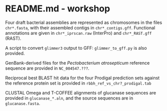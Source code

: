 # README.md - workshop

Four draft bacterial assemblies are represented as chromosomes in the files
`chr*.fasta`, with their assembled contigs in `chr*_contigs.gff`. Functional
annotations are given in `chr*_iprscan.raw` (InterPro) and `chr*_RAST.gff` 
(RAST).

A script to convert `glimmer3` output to GFF: `glimmer_to_gff.py` is also 
provided. 

GenBank-derived files for the *Pectobacterium atrosepticum* reference sequence are provided in `NC_004547.???`.

Reciprocal best BLAST hit data for the four Prodigal prediction sets against the reference protein set is provided in `rbbh_ref_vs_chr?_prodigal.tab`

CLUSTAL Omega and T-COFFEE alignments of glucanase sequences are provided in `glucanase_*.aln`, and the source sequences are in `glucanase.fasta`.